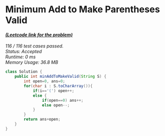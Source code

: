 # **Minimum Add to Make Parentheses Valid**

#### [_(Leetcode link for the problem)_](https://leetcode.com/problems/minimum-add-to-make-parentheses-valid/)

_116 / 116 test cases passed.  
Status: Accepted  
Runtime: 0 ms  
Memory Usage: 36.8 MB_

```java
class Solution {
    public int minAddToMakeValid(String S) {
        int open=0, ans=0;
        for(char i : S.toCharArray()){
            if(i=='(') open++;
            else {
                if(open==0) ans++;
                else open--;
            }
        }
        return ans+open;
    }
}
```
